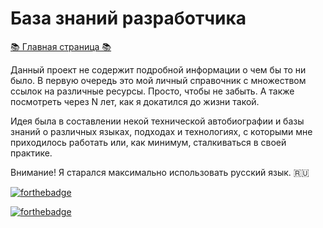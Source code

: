 # База знаний разработчика

[📚 Главная страница 📚](/HOME.md)

Данный проект не содержит подробной информации о чем бы то ни было.
В первую очередь это мой личный справочник с множеством ссылок на различные ресурсы.
Просто, чтобы не забыть. А также посмотреть через N лет, как я докатился до жизни такой.

Идея была в составлении некой технической автобиографии 
и базы знаний о различных языках, подходах и технологиях,
с которыми мне приходилось работать или, как минимум, сталкиваться в своей практике.

Внимание! Я старался максимально использовать русский язык. 🇷🇺

[![forthebadge](https://forthebadge.com/images/badges/check-it-out.svg)](https://forthebadge.com)

[![forthebadge](https://forthebadge.com/images/badges/contains-technical-debt.svg)](https://forthebadge.com)
